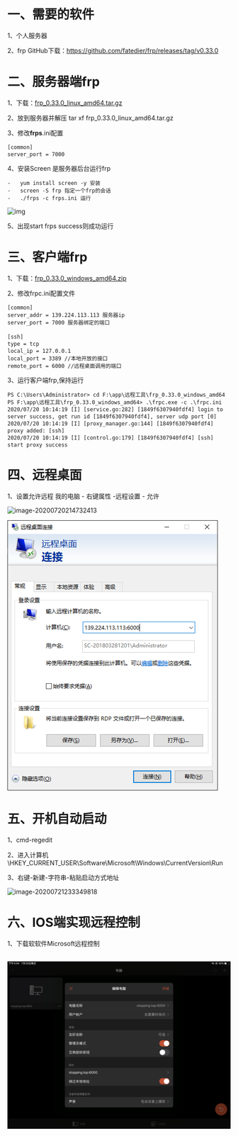 # 一、需要的软件

1、个人服务器

2、frp GitHub下载：https://github.com/fatedier/frp/releases/tag/v0.33.0

# 二、服务器端frp

1、下载：[frp_0.33.0_linux_amd64.tar.gz](https://github.com/fatedier/frp/releases/download/v0.33.0/frp_0.33.0_linux_amd64.tar.gz)

2、放到服务器并解压 tar xf frp_0.33.0_linux_amd64.tar.gz

3、修改**frps**.ini配置

```
[common]
server_port = 7000
```

4、安装Screen 是服务器后台运行frp

	-	yum install screen -y 安装
	-	screen -S frp 指定一个frp的会话
	-	./frps -c frps.ini 运行

![img](https://i.loli.net/2020/11/28/IB6hjQCN4aZF7AJ.png)

5、出现start frps success则成功运行



# 三、客户端frp

1、下载：[frp_0.33.0_windows_amd64.zip](https://github.com/fatedier/frp/releases/download/v0.33.0/frp_0.33.0_windows_amd64.zip)

2、修改frpc.ini配置文件

```
[common]
server_addr = 139.224.113.113 服务器ip
server_port = 7000 服务器绑定的端口

[ssh]
type = tcp
local_ip = 127.0.0.1
local_port = 3389 //本地开放的接口
remote_port = 6000 //远程桌面调用的端口
```

3、运行客户端frp,保持运行

```
PS C:\Users\Administrator> cd F:\app\远程工具\frp_0.33.0_windows_amd64
PS F:\app\远程工具\frp_0.33.0_windows_amd64> .\frpc.exe -c .\frpc.ini
2020/07/20 10:14:19 [I] [service.go:282] [1849f6307940fdf4] login to server success, get run id [1849f6307940fdf4], server udp port [0]
2020/07/20 10:14:19 [I] [proxy_manager.go:144] [1849f6307940fdf4] proxy added: [ssh]
2020/07/20 10:14:19 [I] [control.go:179] [1849f6307940fdf4] [ssh] start proxy success

```



# 四、远程桌面

1、设置允许远程 我的电脑 - 右键属性 -远程设置 - 允许

![image-20200720214732413](https://i.loli.net/2020/11/28/Uz6AXvgYdZWOufR.png)

![image-20200720215911596](img/image-20200720215911596.png)



# 五、开机自动启动

1、cmd-regedit

2、进入计算机\HKEY_CURRENT_USER\Software\Microsoft\Windows\CurrentVersion\Run

3、右键-新建-字符串-粘贴启动方式地址

![image-20200721233349818](https://i.loli.net/2020/11/28/oCc7vydUaziN3j1.png)



# 六、IOS端实现远程控制

1、下载软软件Microsoft远程控制

​	![image-20200726170537935](img/image-20200726170537935.png)